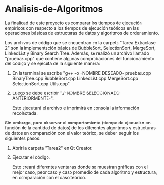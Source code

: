 # Analisis-de-Algoritmos

La finalidad de este proyecto es comparar los tiempos de ejecución empíricos con respecto a los tiempos de ejecución teóricos en las operaciones básicas de estructuras de datos y algoritmos de ordenamiento.

Los archivos de código que se encuentran en la carpeta "Tarea Extraclase 2" son la implementación básica de BubbleSort, SelectionSort, MergeSort, LinkedList y Binary Search Tree. Además, se realizó un archivo llamado "pruebas.cpp" que contiene algunas comprobaciones del funcionamiento del código y se ejecuta de la siguiente manera:

1. En la terminal se escribe "g++ -o -NOMBRE DESEADO- pruebas.cpp BinaryTree.cpp BubbleSort.cpp LinkedList.cpp MergeSort.cpp SelectionSort.cpp Utils.cpp".
2. Luego se debe escribir "./-NOMBRE SELECCIONADO ANTERIORMENTE-".

   Esto ejecutará el archivo e imprimirá en consola la información recolectada.

Sin embargo, para observar el comportamiento (tiempo de ejecución en función de la cantidad de datos) de los diferentes algoritmos y estructuras de datos en comparación con el valor teórico, se deben seguir los siguientes pasos:

1. Abrir la carpeta "Tarea2" en Qt Creator.
2. Ejecutar el código.

   Esto creará diferentes ventanas donde se muestran gráficas con el mejor caso, peor caso y caso promedio de cada algoritmo y estructura, en comparación con el caso teórico.
